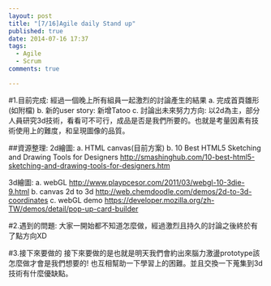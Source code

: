 ```yaml
---
layout: post
title: "[7/16]Agile daily Stand up"
published: true
date: 2014-07-16 17:37
tags:
  - Agile
  - Scrum
comments: true

---
```

#1.目前完成:
經過一個晚上所有組員一起激烈的討論產生的結果
a. 完成首頁雛形(如附檔)
b. 新的user story: 新增Tatoo
c. 討論出未來努力方向: 以2d為主，部分人員研究3d技術，看看可不可行，成品是否是我們所要的。也就是考量因素有技術使用上的難度，和呈現圖像的品質。

##資源整理:
2d繪圖:
a. HTML canvas(目前方案)
b. 10 Best HTML5 Sketching and Drawing Tools for Designers
http://smashinghub.com/10-best-html5-sketching-and-drawing-tools-for-designers.htm

3d繪圖:
a. webGL
http://www.playpcesor.com/2011/03/webgl-10-3die-9.html
b. canvas 2d to 3d
http://web.chemdoodle.com/demos/2d-to-3d-coordinates
c. webGL demo
https://developer.mozilla.org/zh-TW/demos/detail/pop-up-card-builder

#2.遇到的問題:
大家一開始都不知道怎麼做，經過激烈且持久的討論之後終於有了點方向XD

#3.接下來要做的
接下來要做的是也就是明天我們會約出來腦力激盪prototype該怎麼做才會是我們想要的! 也互相幫助一下學習上的困難。並且交換一下蒐集到3d技術有什麼優缺點。
